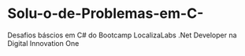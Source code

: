 # Solu-o-de-Problemas-em-C-
Desafios báscios em C# do Bootcamp LocalizaLabs .Net Developer na Digital Innovation One
